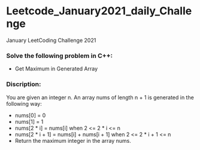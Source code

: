 # Leetcode_January2021_daily_Challenge
January LeetCoding Challenge 2021

### Solve the following problem in C++:
- Get Maximum in Generated Array

### Discription:
You are given an integer n. An array nums of length n + 1 is generated in the following way:

- nums[0] = 0
- nums[1] = 1
- nums[2 * i] = nums[i] when 2 <= 2 * i <= n
- nums[2 * i + 1] = nums[i] + nums[i + 1] when 2 <= 2 * i + 1 <= n
- Return the maximum integer in the array nums​​​.


